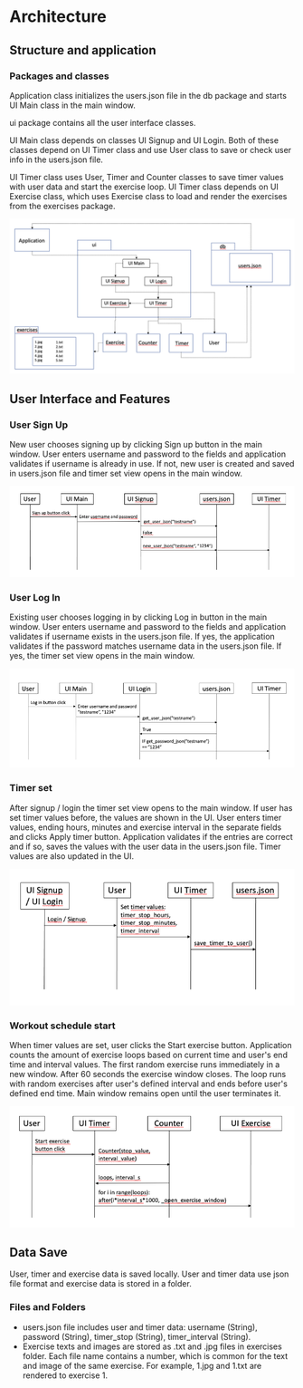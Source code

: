 # Architecture

## Structure and application

###  Packages and classes

Application class initializes the users.json file in the db package and starts UI Main class in the main window.

ui package contains all the user interface classes.

UI Main class depends on classes UI Signup and UI Login. Both of these classes depend on UI Timer class and use User class to save or check user info in the users.json file.

UI Timer class uses User, Timer and Counter classes to save timer values with user data and start the exercise loop. UI Timer class depends on UI Exercise class, which uses Exercise class to load and render the exercises from the exercises package.

![architecture image](https://github.com/KooEeVee/ot_harjoitustyo/blob/main/one-minute-workout/documentation/application_architectrue_2.png)


## User Interface and Features

### User Sign Up

New user chooses signing up by clicking Sign up button in the main window. User enters username and password to the fields and application validates if username is already in use. If not, new user is created and saved in users.json file and timer set view opens in the main window.

![signup image](https://github.com/KooEeVee/ot_harjoitustyo/blob/main/one-minute-workout/documentation/user_signup_2.png)

### User Log In

Existing user chooses logging in by clicking Log in button in the main window. User enters username and password to the fields and application validates if username exists in the users.json file. If yes, the application validates if the password matches username data in the users.json file. If yes, the timer set view opens in the main window.

![login image](https://github.com/KooEeVee/ot_harjoitustyo/blob/main/one-minute-workout/documentation/user_login.png)

### Timer set

After signup / login the timer set view opens to the main window. If user has set timer values before, the values are shown in the UI. User enters timer values, ending hours, minutes and exercise interval in the separate fields and clicks Apply timer button. Application validates if the entries are correct and if so, saves the values with the user data in the users.json file. Timer values are also updated in the UI.

![timer set image](https://github.com/KooEeVee/ot_harjoitustyo/blob/main/one-minute-workout/documentation/user_timer_set.png)

### Workout schedule start

When timer values are set, user clicks the Start exercise button. Application counts the amount of exercise loops based on current time and user's end time and interval values. The first random exercise runs immediately in a new window. After 60 seconds the exercise window closes. The loop runs with random exercises after user's defined interval and ends before user's defined end time. Main window remains open until the user terminates it.

![exercise start image](https://github.com/KooEeVee/ot_harjoitustyo/blob/main/one-minute-workout/documentation/user_timer_exercise_start.png)

## Data Save

User, timer and exercise data is saved locally. User and timer data use json file format and exercise data is stored in a folder.

### Files and Folders

- users.json file includes user and timer data: username (String), password (String), timer_stop (String), timer_interval (String).
- Exercise texts and images are stored as .txt and .jpg files in exercises folder. Each file name contains a number, which is common for the text and image of the same exercise. For example, 1.jpg and 1.txt are rendered to exercise 1.







